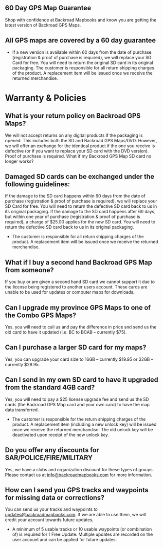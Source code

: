 ## 60 Day GPS Map Guarantee  

Shop with confidence at Backroad Mapbooks and know you are getting the latest version of Backroad GPS Maps.

## All GPS maps are covered by a 60 day guarantee

* If a new version is available within 60 days from the date of purchase (registration & proof of purchase is required), we will replace your SD Card for free. You will need to return the original SD card in its original packaging. The customer is responsible for all return shipping charges of the product. A replacement item will be issued once we receive the returned merchandise. 

# Warranty & Policies

## What is your return policy on Backroad GPS Maps?

We will not accept returns on any digital products if the packaging is opened. This includes both the SD and Backroad GPS Maps/DVD. However, we will offer an exchange for the identical product if the one you receive is defective (or if you want to replace your SD card with the DVD version). Proof of purchase is required.
What if my Backroad GPS Map SD card no longer works?

## Damaged SD cards can be exchanged under the following guidelines:

If the damage to the SD card happens within 60 days from the date of purchase (registration & proof of purchase is required), we will replace your SD Card for free. You will need to return the defective SD card back to us in its original packaging.
If the damage to the SD card happens after 60 days, but within one year of purchase (registration & proof of purchase is required), a charge of $25.00 applies for the new SD card. You will need to return the defective SD card back to us in its original packaging.

* The customer is responsible for all return shipping charges of the product. A replacement item will be issued once we receive the returned merchandise.

## What if I buy a second hand Backroad GPS Map from someone?

If you buy or are given a second hand SD card we cannot support it due to the license being registered to another users account. These cards are unable to be used for updates or computer maps for downloads.

## Can I upgrade my province GPS Maps to one of the Combo GPS Maps?

Yes, you will need to call us and pay the difference in price and send us the old card to have it updated (i.e. BC to BCAB – currently $75).

## Can I purchase a larger SD card for my maps?

Yes, you can upgrade your card size to 16GB – currently $19.95 or 32GB – currently $29.95.

## Can I send in my own SD card to have it upgraded from the standard 4GB card?

Yes, you will need to pay a $25 license upgrade fee and send us the SD cards (the Backroad GPS Map card and your own card) to have the map data transferred.

* The customer is responsible for the return shipping charges of the product. A replacement item (including a new unlock key) will be issued once we receive the returned merchandise. The old unlock key will be deactivated upon receipt of the new unlock key.

## Do you offer any discounts for SAR/POLICE/FIRE/MILITARY

Yes, we have a clubs and organization discount for these types of groups. Please contact us at info@backroadmapbooks.com for more information.

## How can I send you GPS tracks and waypoints for missing data or corrections?

You can send us your tracks and waypoints to updates@backroadmapbooks.com. If we are able to use them, we will credit your account towards future updates.

* A minimum of 5 usable tracks or 10 usable waypoints (or combination of) is required for 1 Free Update. Multiple updates are recorded on the user account and can be applied for future updates.
